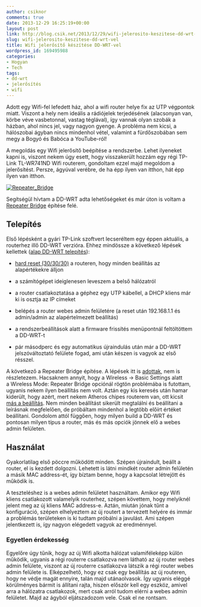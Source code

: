 ```yaml
---
author: csiknor
comments: true
date: 2013-12-29 16:25:19+00:00
layout: post
link: http://blog.csik.net/2013/12/29/wifi-jelerosito-keszitese-dd-wrt-vel/
slug: wifi-jelerosito-keszitese-dd-wrt-vel
title: Wifi jelerősítő készítése DD-WRT-vel
wordpress_id: 169495988
categories:
- Hogyan
- Tech
tags:
- dd-wrt
- jelerősítés
- wifi
---
```


Adott egy Wifi-fel lefedett ház, ahol a wifi router helye fix az UTP végpontok miatt. Viszont a hely nem ideális a rádiójelek terjedésének (alacsonyan van, körbe véve vasbetonnal, vastag téglával), így vannak olyan szobák a házban, ahol nincs jel, vagy nagyon gyenge. A probléma nem kicsi, a hálószobai ágyban nincs mindenhol vétel, valamint a fürdőszobában sem megy a Bogyó és Babóca a YouTube-ról!

A megoldás egy Wifi jelerősítő beépítése a rendszerbe. Lehet ilyeneket kapni is, viszont nekem úgy esett, hogy visszakerült hozzám egy régi TP-Link TL-WR741ND Wifi routerem, gondoltam ezzel majd megoldom a jelerősítést. Persze, ágyúval verébre, de ha épp ilyen van itthon, hát épp ilyen van itthon.

[![Repeater_Bridge]({{site.baseurl}}/images/repeater_bridge-w=580.jpg)]({{site.baseurl}}/images/repeater_bridge.jpg)

Segítségül hívtam a DD-WRT adta lehetőségeket és már úton is voltam a [Repeater Bridge](http://www.dd-wrt.com/wiki/index.php/Repeater_Bridge) építése felé.


## Telepítés


Első lépésként a gyári TP-Link szoftvert lecseréltem egy éppen aktuális, a routerhez illő DD-WRT verzióra. Ehhez mindössze a következő lépések kellettek ([alap DD-WRT telepítés](http://www.dd-wrt.com/wiki/index.php/Installation)):



	
  * [hard reset (30/30/30)](http://www.dd-wrt.com/wiki/index.php/Hard_reset_or_30/30/30) a routeren, hogy minden beállítás az alapértékekre álljon

	
  * a számítógépet ideiglenesen leveszem a belső hálózatról

	
  * a router csatlakoztatása a géphez egy UTP kábellel, a DHCP kliens már ki is osztja az IP címeket

	
  * belépés a router webes admin felületére (a reset után 192.168.1.1 és admin/admin az alapértelmezett beállítás)

	
  * a rendszerbeállítások alatt a firmware frissítés menüpontnál feltöltöttem a DD-WRT-t

	
  * pár másodperc és egy automatikus újraindulás után már a DD-WRT jelszóváltoztató felülete fogad, ami után készen is vagyok az első résszel.


A következő a Repeater Bridge építése. A lépések itt is [adottak](http://www.dd-wrt.com/wiki/index.php/Repeater_Bridge#Instructions), nem is részletezem. Hacsaknem annyit, hogy a Wireless -> Basic Settings alatt a Wireless Mode: Repeater Bridge opciónál rögtön problémába is futottam, ugyanis nekem ilyen beállítás nem volt. Aztán egy kis keresés után hamar kiderült, hogy azért, mert nekem Atheros chipes routerem van, ott kicsit [más a beállítás](http://www.dd-wrt.com/wiki/index.php/Repeater_Bridge#Atheros). Nem minden beállítást sikerült megtalálni és beállítani a leírásnak megfelelően, de próbáltam mindenhol a legtöbb előírt értéket beállítani. Gondolom attól függően, hogy milyen build a DD-WRT és pontosan milyen típus a router, más és más opciók jönnek elő a webes admin felületen.


## Használat


Gyakorlatilag első pöccre működött minden. Szépen újraindult, beállt a router, el is kezdett dolgozni. Lehetett is látni mindkét router admin felületén a másik MAC address-ét, így bíztam benne, hogy a kapcsolat létrejött és működik is.

A teszteléshez is a webes admin felületet használtam. Amikor egy Wifi kliens csatlakozott valamelyik routerhez, szépen követtem, hogy melyiknél jelent meg az új kliens MAC address-e. Aztán, miután jónak tűnt a konfiguráció, szépen elhelyeztem az új routert a tervezett helyére és immár a problémás területeken is ki tudtam próbálni a javulást. Ami szépen jelentkezett is, így nagyon elégedett vagyok az eredménnyel.


### Egyetlen érdekesség


Egyelőre úgy tűnik, hogy az új Wifi alkotta hálózat valamiféleképp külön működik, ugyanis a régi routerre csatlakozva nem látható az új router webes admin felülete, viszont az új routerre csatlakozva látszik a régi router webes admin felülete is. Elképzelhető, hogy ez csak egy beállítás az új routeren, hogy ne védje magát ennyire, talán majd utánaolvasok. Így ugyanis eléggé körülményes bármit is állítani rajta, hiszen először kell egy eszköz, amivel arra a hálózatra csatlakozok, mert csak arról tudom elérni a webes admin felületet. Majd az ágyból eljátszadozom vele. Csak el ne rontsam.

